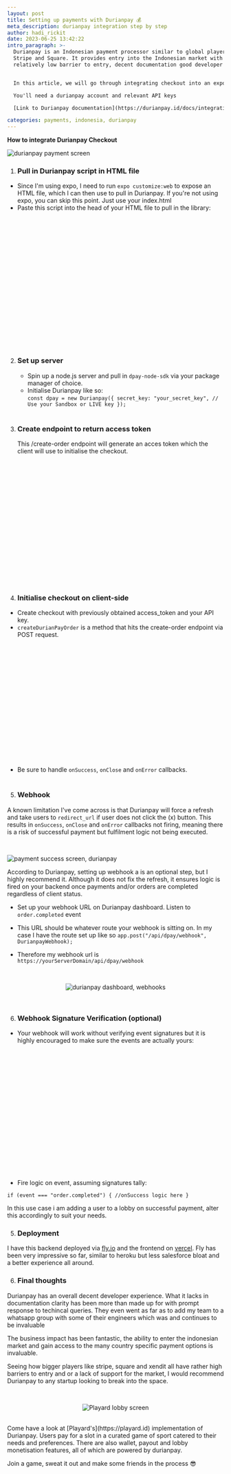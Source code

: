 ```yaml
---
layout: post
title: Setting up payments with Durianpay 💰
meta_description: durianpay integration step by step
author: hadi_rickit
date: 2023-06-25 13:42:22
intro_paragraph: >-
  Durianpay is an Indonesian payment processor similar to global players like
  Stripe and Square. It provides entry into the Indonesian market with a
  relatively low barrier to entry, decent documentation good developer support.


  In this article, we will go through integrating checkout into an expo or web project. I will be spinning up a backend to return an access token as well as fire some logic on successful payment in a webhook.

  You'll need a durianpay account and relevant API keys

  [Link to Durianpay documentation](https://durianpay.id/docs/integration/)

categories: payments, indonesia, durianpay
---
```


**How to integrate Durianpay Checkout**

<p align="center">

<img alt="durianpay payment screen" title="durianpay payment screen" src="
 https://rickithadi.com/assets/img/uploads/payment.png">

  </p>

1. ### Pull in Durianpay script in HTML file

- Since I'm using expo, I need to run `expo customize:web` to expose an HTML file, which I can then use to pull in Durianpay. If you're not using expo, you can skip this point. Just use your index.html
- Paste this script into the head of your HTML file to pull in the library:

<div class="iframely-embed"><div class="iframely-responsive" style="padding-bottom: 50%;"><a href="https://gist.github.com/rickithadi/8d89fc9c257ff7cc582da2914ef6167b" data-iframely-url="//iframely.net/IZvjrIN"></a></div></div><script async src="//iframely.net/embed.js"></script>

<br><br>

2. ### Set up server

   - Spin up a node.js server and pull in `dpay-node-sdk` via your package manager of choice.
   - Initialise Durianpay like so:\
      `const dpay = new Durianpay({
  secret_key: "your_secret_key", // Use your Sandbox or LIVE key
});`
     <br><br>

3. ### Create endpoint to return access token

   This /create-order endpoint will generate an acces token which the client will use to initialise the checkout.

<div class="iframely-embed"><div class="iframely-responsive" style="padding-bottom: 50%;"><a href="https://gist.github.com/rickithadi/9e6bf4f7ee854812229064f2ea5c0a98" data-iframely-url="//iframely.net/2Ah3zLz"></a></div></div><script async src="//iframely.net/embed.js"></script>
<br><br>

4.  ### Initialise checkout on client-side

- Create checkout with previously obtained access_token and your API key.
- `createDurianPayOrder` is a method that hits the create-order endpoint via POST request.

<br>
<div class="iframely-embed"><div class="iframely-responsive" style="padding-bottom: 50%;"><a href="https://gist.github.com/rickithadi/4207a58a04d1d8bf7e9885b485c61ef1" data-iframely-url="//iframely.net/GQdamwZ"></a></div></div><script async src="//iframely.net/embed.js"></script>

- Be sure to handle `onSuccess`, `onClose` and `onError` callbacks.
  <br><br>

5.  ### Webhook

A known limitation I've come across is that Durianpay will force a refresh and take users to `redirect_url` if user does not click the (x) button. This results in `onSuccess`, `onClose` and `onError` callbacks not firing, meaning there is a risk of successful payment but fulfilment logic not being executed.
<br>

<br>
<p align="center">

<img alt="payment success screen, durianpay" title="payment success screen, durianpay" src="
 https://rickithadi.com/assets/img/uploads/payment-success.png
">

</p>
According to Durianpay, setting up webhook a is an optional step, but I highly recommend it. Although it does not fix the refresh, it ensures logic is fired on your backend once payments and/or orders are completed regardless of client status.

- Set up your webhook URL on Durianpay dashboard. Listen to `order.completed` event

- This URL should be whatever route your webhook is sitting on. In my case I have the route set up like so
  `app.post("/api/dpay/webhook", DurianpayWebhook);`

- Therefore my webhook url is `https://yourServerDomain/api/dpay/webhook`

<br>
<p align="center">
<img alt="durianpay dashboard, webhooks" title="durianpay dashboard, webhooks" src="https://rickithadi.com/assets/img/uploads/screenshot-2023-09-12-at-9.29.45-pm.png"  >
</p>
<br>

6.  ### Webhook Signature Verification (optional)

- Your webhook will work without verifying event signatures but it is highly encouraged to make sure the events are actually yours:

<br>
<div class="iframely-embed"><div class="iframely-responsive" style="padding-bottom: 50%;"><a href="https://gist.github.com/rickithadi/a646ce4bf232edd8dbd472221373ad5a" data-iframely-url="//iframely.net/KWahL1k"></a></div></div><script async src="//iframely.net/embed.js"></script>
<br>

- Fire logic on event, assuming signatures tally:

`if (event === "order.completed") {
//onSuccess logic here
}`

In this use case i am adding a user to a lobby on successful payment, alter this accordingly to suit your needs.

5.  ### Deployment

I have this backend deployed via [fly.io](https://fly.io/) and the frontend on [vercel](https://vercel.com). Fly has been very impressive so far, similar to heroku but less salesforce bloat and a better experience all around.

6.  ### Final thoughts

Durianpay has an overall decent developer experience. What it lacks in documentation clarity has been more than made up for with prompt response to techincal queries. They even went as far as to add my team to a whatsapp group with some of their engineers which was and continues to be invaluable

The business impact has been fantastic, the ability to enter the indonesian market and gain access to the many country specific payment options is invaluable.

Seeing how bigger players like stripe, square and xendit all have rather high barriers to entry and or a lack of support for the market, I would recommend Durianpay to any startup looking to break into the space.

<br>
<p align="center">
<img alt="Playard lobby screen" title="Playard lobby screen" src="https://res.cloudinary.com/drxewzlaa/image/upload/v1694570480/app.playard.id_Lobby_lobbyId_9T9rO78enscpy1tkHgkn_iPhone_12_Pro_uv7gvi.png">
</p>
<br>
Come have a look at [Playard's](https://playard.id) implementation of Durianpay. Users pay for a slot in a curated game of sport catered to their needs and preferences. There are also wallet, payout and lobby monetisation features, all of which are powered by durianpay.

Join a game, sweat it out and make some friends in the process 😎
